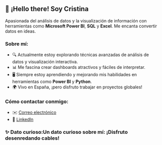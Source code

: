 

## 👋 ¡Hello there! Soy Cristina 

Apasionada del análisis de datos y la visualización de información con herramientas como **Microsoft Power BI**, **SQL** y **Excel**. Me encanta convertir datos en ideas.

###  Sobre mí:
- 🔍 Actualmente estoy explorando técnicas avanzadas de análisis de datos y visualización interactiva.
- 📊 Me fascina crear dashboards atractivos y fáciles de interpretar.
- 🖥️ Siempre estoy aprendiendo y mejorando mis habilidades en herramientas como **Power BI** y **Python**.
- 🌍 Vivo en España, ¡pero disfruto trabajar en proyectos globales!

###  Cómo contactar conmigo:
- ✉️ [Correo electrónico](cris.puertascamarero@gmail.com)
- 💼 [LinkedIn](https://www.linkedin.com/in/cristina-puertas-camarero-8955a6349/)
### ✨ Dato curioso:Un dato curioso sobre mí: ¡Disfruto desenredando cables! 

